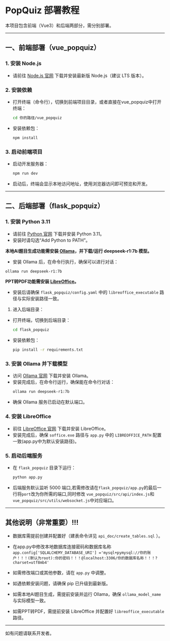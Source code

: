 # PopQuiz 部署教程

本项目包含前端（Vue3）和后端两部分，需分别部署。

---

## 一、前端部署（vue_popquiz）

### 1. 安装 Node.js

- 请前往 [Node.js 官网](https://nodejs.org/) 下载并安装最新版 Node.js（建议 LTS 版本）。

### 2. 安装依赖

- 打开终端（命令行），切换到前端项目目录，或者直接在vue_popquiz中打开终端：
  ```bash
  cd 你的路径/vue_popquiz
  ```
- 安装依赖包：
  ```bash
  npm install
  ```

### 3. 启动前端项目

- 启动开发服务器：
  ```bash
  npm run dev
  ```
- 启动后，终端会显示本地访问地址，使用浏览器访问即可预览和开发。

---

## 二、后端部署（flask_popquiz）

### 1. 安装 Python 3.11

- 请前往 [Python 官网](https://www.python.org/downloads/) 下载并安装 Python 3.11。
- 安装时请勾选“Add Python to PATH”。

**本地AI题目生成功能需安装 [Ollama](https://ollama.com/)，并下载/运行 deepseek-r1:7b 模型。**

- 安装 Ollama 后，在命令行执行，确保可以进行对话：

```bash
ollama run deepseek-r1:7b
```

**PPT转PDF功能需安装 [LibreOffice](https://www.libreoffice.org/download/download/)。**

- 安装后请确保 `flask_popquiz/config.yaml` 中的 `libreoffice_executable` 路径与实际安装路径一致。

1. 进入后端目录：

- 打开终端，切换到后端目录：
  ```bash
  cd flask_popquiz
  ```
- 安装依赖包：
  ```bash
  pip install -r requirements.txt
  ```

### 3. 安装 Ollama 并下载模型

- 访问 [Ollama 官网](https://ollama.com/) 下载并安装 Ollama。
- 安装完成后，在命令行运行，确保能在命令行对话：
  ```bash
  ollama run deepseek-r1:7b
  ```
- 确保 Ollama 服务已启动在默认端口。

### 4. 安装 LibreOffice

- 前往 [LibreOffice 官网](https://www.libreoffice.org/download/download/) 下载并安装 LibreOffice。
- 安装完成后，确保 `soffice.exe` 路径与 `app.py` 中的 `LIBREOFFICE_PATH` 配置一致(app.py中为默认安装路径)。

### 5. 启动后端服务

- 在 `flask_popquiz` 目录下运行：
  ```bash
  python app.py
  ```
- 后端服务默认监听 5000 端口,若需修改请在`flask_popquiz/app.py`的最后一行将`port`改为你所需的端口,同时修改 `vue_popquiz/src/api/index.js`和 `vue_popquiz/src/utils/websocket.js`中对应端口。

---

## 其他说明（非常重要）!!!

- 数据库需提前创建并配置好（建表命令详见 `api_doc/create_tables.sql` ）。
- 在app.py中修改本地数据库连接密码和数据库名称 `app.config['SQLALCHEMY_DATABASE_URI'] ='mysql+pymysql://你的账户！！！(默认为root):你的密码！！！@localhost:3306/你的数据库名称！！！?charset=utf8mb4'`
- 如需修改端口或其他参数，请在 `app.py` 中调整。
- 如遇依赖安装问题，请确保 pip 已升级到最新版。

- 如需本地AI题目生成，需提前安装并运行 Ollama，确保 `ollama_model_name` 与实际模型一致。
- 如需PPT转PDF，需提前安装 LibreOffice 并配置好 `libreoffice_executable` 路径。

---

如有问题请联系开发者。
